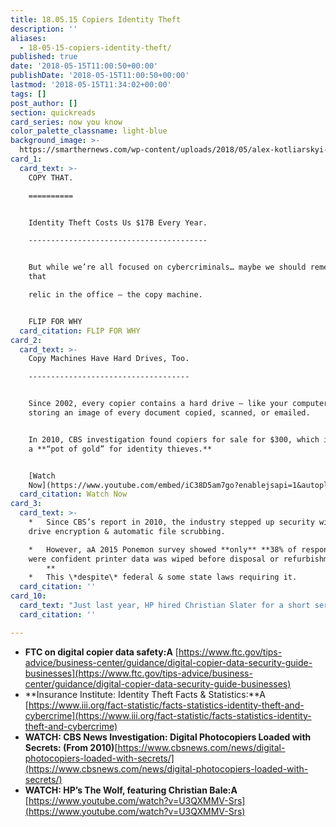 ```yaml
---
title: 18.05.15 Copiers Identity Theft
description: ''
aliases:
  - 18-05-15-copiers-identity-theft/
published: true
date: '2018-05-15T11:00:50+00:00'
publishDate: '2018-05-15T11:00:50+00:00'
lastmod: '2018-05-15T11:34:02+00:00'
tags: []
post_author: []
section: quickreads
card_series: now you know
color_palette_classname: light-blue
background_image: >-
  https://smarthernews.com/wp-content/uploads/2018/05/alex-kotliarskyi-361081-unsplash-scaled.jpg
card_1:
  card_text: >-
    COPY THAT.

    ==========


    Identity Theft Costs Us $17B Every Year.

    ----------------------------------------


    But while we’re all focused on cybercriminals… maybe we should remember
    that  

    relic in the office – the copy machine.


    FLIP FOR WHY
  card_citation: FLIP FOR WHY
card_2:
  card_text: >-
    Copy Machines Have Hard Drives, Too.

    ------------------------------------


    Since 2002, every copier contains a hard drive – like your computer’s –
    storing an image of every document copied, scanned, or emailed.


    In 2010, CBS investigation found copiers for sale for $300, which it called
    a **“pot of gold” for identity thieves.**


    [Watch
    Now](https://www.youtube.com/embed/iC38D5am7go?enablejsapi=1&autoplay=1&rel=0)
  card_citation: Watch Now
card_3:
  card_text: >-
    *   Since CBS’s report in 2010, the industry stepped up security with hard
    drive encryption & automatic file scrubbing.

    *   However, aA 2015 Ponemon survey showed **only** **38% of respondents
    were confident printer data was wiped before disposal or refurbishment.  
        **
    *   This \*despite\* federal & some state laws requiring it.
  card_citation: ''
card_10:
  card_text: "Just last year, HP hired Christian Slater for a short series called ‘The Wolf’ to illustrate how insecure office copiers/printers can be. Watch that here:\n\n[view sources](https://smarthernews.com/18-05-15-copiers-identity-theft/)"
  card_citation: ''

---
```

*   **FTC on digital copier data safety:A** [https://www.ftc.gov/tips-advice/business-center/guidance/digital-copier-data-security-guide-businesses](https://www.ftc.gov/tips-advice/business-center/guidance/digital-copier-data-security-guide-businesses)
*   **Insurance Institute: Identity Theft Facts & Statistics:**A [https://www.iii.org/fact-statistic/facts-statistics-identity-theft-and-cybercrime](https://www.iii.org/fact-statistic/facts-statistics-identity-theft-and-cybercrime)
*   **WATCH: CBS News Investigation: Digital Photocopiers Loaded with Secrets: (From 2010)**[https://www.cbsnews.com/news/digital-photocopiers-loaded-with-secrets/](https://www.cbsnews.com/news/digital-photocopiers-loaded-with-secrets/)
*   **WATCH: HP’s The Wolf, featuring Christian Bale:A** [https://www.youtube.com/watch?v=U3QXMMV-Srs](https://www.youtube.com/watch?v=U3QXMMV-Srs)